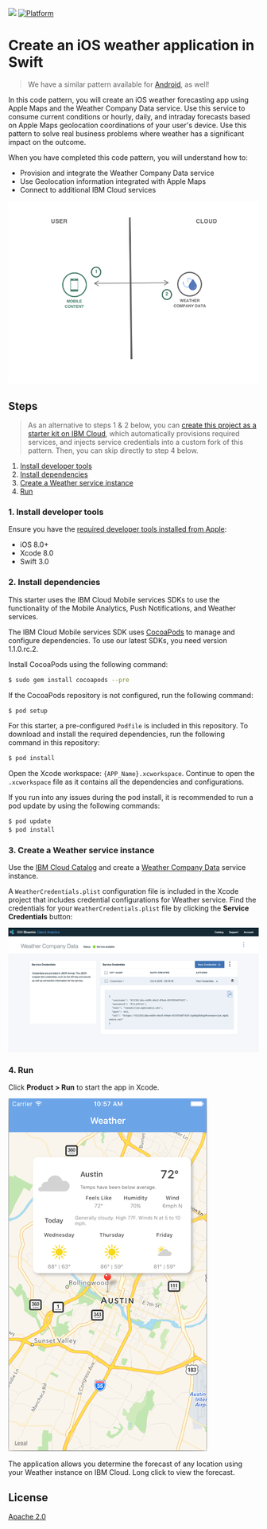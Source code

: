 [![](https://img.shields.io/badge/IBM%20Cloud-powered-blue.svg)](https://bluemix.net)
[![Platform](https://img.shields.io/badge/platform-ios_swift-lightgrey.svg?style=flat)](https://developer.apple.com/swift/)

# Create an iOS weather application in Swift

> We have a similar pattern available for [Android](https://github.com/IBM/weather-forecasting-android), as well!

In this code pattern, you will create an iOS weather forecasting app using Apple Maps and the Weather Company Data service. Use this service to consume current conditions or hourly, daily, and intraday forecasts based on Apple Maps geolocation coordinations of your user's device. Use this pattern to solve real business problems where weather has a significant impact on the outcome.

When you have completed this code pattern, you will understand how to:

* Provision and integrate the Weather Company Data service
* Use Geolocation information integrated with Apple Maps
* Connect to additional IBM Cloud services

![](README_Images/architecture.png)

## Steps

> As an alternative to steps 1 & 2 below, you can [create this project as a starter kit on IBM Cloud](https://console.bluemix.net/developer/appledevelopment/create-app?defaultDeploymentToolchain=&defaultLanguage=IOS_SWIFT&env_id=ibm%3Ayp%3Aus-south&navMode=starterkits&starterKit=90b94b71-caf1-3e2b-a48e-bad99759b189), which automatically provisions required services, and injects service credentials into a custom fork of this pattern. Then, you can skip directly to step 4 below.

1. [Install developer tools](#1-install-developer-tools)
1. [Install dependencies](#2-install-dependencies)
1. [Create a Weather service instance](#3-create-a-weather-service-instance)
1. [Run](#4-run)

### 1. Install developer tools

Ensure you have the [required developer tools installed from Apple](https://developer.apple.com/download/):

* iOS 8.0+
* Xcode 8.0
* Swift 3.0

### 2. Install dependencies

This starter uses the IBM Cloud Mobile services SDKs to use the functionality of the Mobile Analytics, Push Notifications, and Weather services.

The IBM Cloud Mobile services SDK uses [CocoaPods](https://cocoapods.org/) to manage and configure dependencies. To use our latest SDKs, you need version 1.1.0.rc.2.

Install CocoaPods using the following command:

```bash
$ sudo gem install cocoapods --pre
```

If the CocoaPods repository is not configured, run the following command:

```bash
$ pod setup
```

For this starter, a pre-configured `Podfile` is included in this repository. To download and install the required dependencies, run the following command in this repository:

```bash
$ pod install
```
Open the Xcode workspace: `{APP_Name}.xcworkspace`. Continue to open the `.xcworkspace` file as it contains all the dependencies and configurations.

If you run into any issues during the pod install, it is recommended to run a pod update by using the following commands:

```bash
$ pod update
$ pod install
```

### 3. Create a Weather service instance

Use the [IBM Cloud Catalog](https://console.ng.bluemix.net/catalog/) and create a [Weather Company Data](https://console.ng.bluemix.net/catalog/services/weather-company-data/) service instance.

A `WeatherCredentials.plist` configuration file is included in the Xcode project that includes credential configurations for Weather service. Find the credentials for your `WeatherCredentials.plist` file by clicking the **Service Credentials** button:

![Service credentials](README_Images/service-credentials.png)

### 4. Run

Click **Product > Run** to start the app in Xcode.

![Weather App Screenshot](README_Images/weather.png)

The application allows you determine the forecast of any location using your Weather instance on IBM Cloud. Long click to view the forecast.

## License

[Apache 2.0](LICENSE)
